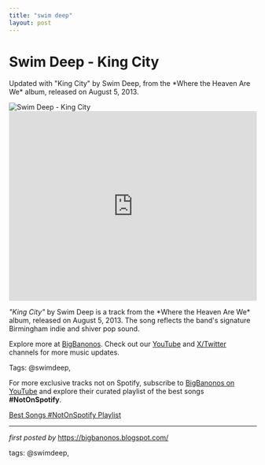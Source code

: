 ```yaml
---
title: "swim deep"
layout: post
---
```

<!-- Title of the Post -->
<h1 >Swim Deep - King City</h1> <!-- Introductory Text -->
<p >Updated with "King City" by Swim Deep, from the *Where the Heaven Are We* album, released on August 5, 2013.</p> <!-- Featured Image -->
<div > <img src="https://i.ebayimg.com/images/g/nswAAOSwvrFkQVn~/s-l400.jpg" alt="Swim Deep - King City" />
</div> <!-- YouTube Video Embed -->
<div > <iframe width="100%" height="385" src="https://www.youtube.com/embed/ATxs0N_DFTw" title="Swim Deep - King City" frameborder="0" allow="accelerometer; autoplay; clipboard-write; encrypted-media; gyroscope; picture-in-picture; web-share" referrerpolicy="strict-origin-when-cross-origin" allowfullscreen></iframe>
</div> <!-- Song Information -->
<div > <p><em>"King City"</em> by Swim Deep is a track from the *Where the Heaven Are We* album, released on August 5, 2013. The song reflects the band's signature Birmingham indie and shiver pop sound.</p>
</div> <!-- Footer Links -->
<div > <p>Explore more at <a href="https://bigbanonos.blogspot.com/" target="_blank">BigBanonos</a>. Check out our <a href="https://www.youtube.com/@BigBanonos" target="_blank">YouTube</a> and <a href="https://x.com/bigbanonos" target="_blank">X/Twitter</a> channels for more music updates.</p>
</div> <!-- Tags -->
<p >Tags: @swimdeep,</p>


<!--Subscribe and Playlist Links-->
<div>
    <p>For more exclusive tracks not on Spotify, subscribe to <a href="https://www.youtube.com/@BigBanonos" target="_blank">BigBanonos on YouTube</a> and explore their curated playlist of the best songs <strong>#NotOnSpotify</strong>.</p>
    <p><a href="https://www.youtube.com/playlist?list=PLtuNtuTatqI0kFahUCbtbfenC_ET5O_tr" target="_blank">Best Songs #NotOnSpotify Playlist<br /></a></p></div>

<hr />

<p><em>first posted by</em> <a href="https://bigbanonos.blogspot.com/" rel="noopener" target="_new">https://bigbanonos.blogspot.com/</a></p>

<p>tags: @swimdeep,</p>
